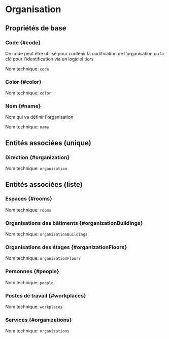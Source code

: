 # Organisation
<!--- THIS FILE IS GENERATED PLEASE DO NOT EDIT IT DIRECTLY --->



## Propriétés de base

### Code {#code}

Ce code peut être utilisé pour contenir la codification de l'organisation ou la clé pour l'identification via un logiciel tiers

Nom technique: ```code```

### Color {#color}



Nom technique: ```color```

### Nom {#name}

Nom qui va définir l'organisation

Nom technique: ```name```


## Entités associées (unique)

### Direction {#organization}



Nom technique: ```organization```


## Entités associées (liste)

### Espaces {#rooms}



Nom technique: ```rooms```

### Organisations des bâtiments {#organizationBuildings}



Nom technique: ```organizationBuildings```

### Organisations des étages {#organizationFloors}



Nom technique: ```organizationFloors```

### Personnes {#people}



Nom technique: ```people```

### Postes de travail {#workplaces}



Nom technique: ```workplaces```

### Services {#organizations}



Nom technique: ```organizations```




